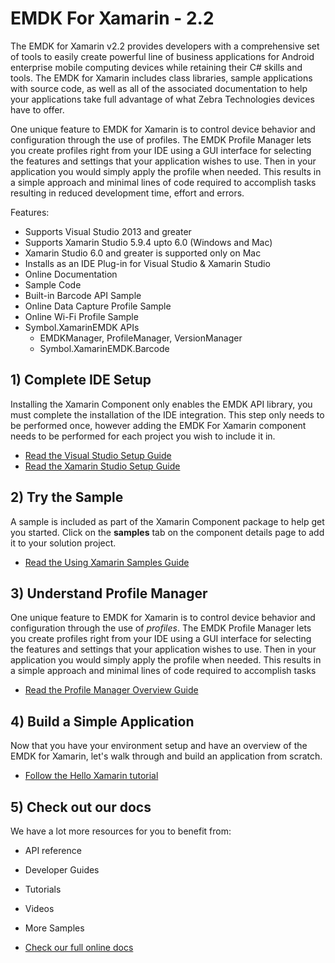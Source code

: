 
# EMDK For Xamarin - 2.2
The EMDK for Xamarin v2.2 provides developers with a comprehensive set of tools to easily create powerful line of business applications for Android enterprise mobile computing devices while retaining their C# skills and tools. The EMDK for Xamarin includes class libraries, sample applications with source code, as well as all of the associated documentation to help your applications take full advantage of what Zebra Technologies devices have to offer.

One unique feature to EMDK for Xamarin is to control device behavior and configuration through the use of profiles. The EMDK Profile Manager lets you create profiles right from your IDE using a GUI interface for selecting the features and settings that your application wishes to use. Then in your application you would simply apply the profile when needed. This results in a simple approach and minimal lines of code required to accomplish tasks resulting in reduced development time, effort and errors.

Features:

* Supports Visual Studio 2013 and greater
* Supports Xamarin Studio 5.9.4 upto 6.0 (Windows and Mac)
* Xamarin Studio 6.0 and greater is supported only on Mac
* Installs as an IDE Plug-in for Visual Studio & Xamarin Studio
* Online Documentation
* Sample Code
* Built-in Barcode API Sample
* Online Data Capture Profile Sample
* Online Wi-Fi Profile Sample
* Symbol.XamarinEMDK APIs
	* EMDKManager, ProfileManager, VersionManager
	* Symbol.XamarinEMDK.Barcode

## 1) Complete IDE Setup
Installing the Xamarin Component only enables the EMDK API library, you must complete the installation of the IDE integration. This step only needs to be performed once, however adding the EMDK For Xamarin component needs to be performed for each project you wish to include it in.

- [Read the Visual Studio Setup Guide](http://techdocs.zebra.com/emdk-for-xamarin/2-2/guide/vs/setup/)
- [Read the Xamarin Studio Setup Guide](http://techdocs.zebra.com/emdk-for-xamarin/2-2/guide/xs/setup/)

## 2) Try the Sample
A sample is included as part of the Xamarin Component package to help get you started. Click on the **samples** tab on the component details page to add it to your solution project.

- [Read the Using Xamarin Samples Guide](http://techdocs.zebra.com/emdk-for-xamarin/2-2/samples/)

## 3) Understand Profile Manager
One unique feature to EMDK for Xamarin is to control device behavior and configuration through the use of *profiles*. The EMDK Profile Manager lets you create profiles right from your IDE using a GUI interface for selecting the features and settings that your application wishes to use. Then in your application you would simply apply the profile when needed. This results in a simple approach and minimal lines of code required to accomplish tasks

- [Read the Profile Manager Overview Guide](http://techdocs.zebra.com/emdk-for-xamarin/2-2/guide/profilemanager/about/)

## 4) Build a Simple Application
Now that you have your environment setup and have an overview of the EMDK for Xamarin, let's walk through and build an application from scratch.

- [Follow the Hello Xamarin tutorial](http://techdocs.zebra.com/emdk-for-xamarin/2-2/tutorial/helloxamarin/)

## 5) Check out our docs
We have a lot more resources for you to benefit from:

- API reference
- Developer Guides
- Tutorials
- Videos
- More Samples


- [Check our full online docs](http://techdocs.zebra.com/)
